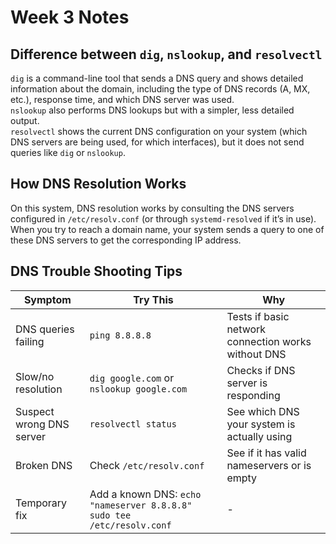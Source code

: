 # Week 3 Notes

## Difference between `dig`, `nslookup`, and `resolvectl`
`dig` is a command-line tool that sends a DNS query and shows detailed information about the domain, including the type of DNS records (A, MX, etc.), response time, and which DNS server was used.  
`nslookup` also performs DNS lookups but with a simpler, less detailed output.  
`resolvectl` shows the current DNS configuration on your system (which DNS servers are being used, for which interfaces), but it does not send queries like `dig` or `nslookup`.

## How DNS Resolution Works
On this system, DNS resolution works by consulting the DNS servers configured in `/etc/resolv.conf` (or through `systemd-resolved` if it’s in use). When you try to reach a domain name, your system sends a query to one of these DNS servers to get the corresponding IP address.

## DNS Trouble Shooting Tips
| Symptom | Try This | Why |
| ------- | -------- | --- |
| DNS queries failing | `ping 8.8.8.8` | Tests if basic network connection works without DNS |
| Slow/no resolution | `dig google.com` or `nslookup google.com` | Checks if DNS server is responding |
| Suspect wrong DNS server | `resolvectl status` | See which DNS your system is actually using |
| Broken DNS | Check `/etc/resolv.conf` | See if it has valid nameservers or is empty |
| Temporary fix | Add a known DNS: `echo "nameserver 8.8.8.8" sudo tee /etc/resolv.conf` | - |

